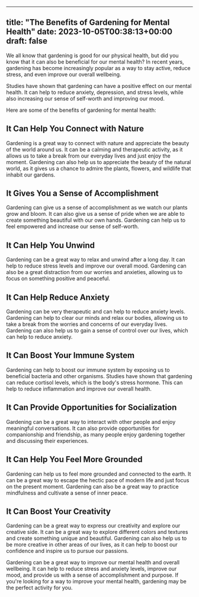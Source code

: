 
---
title: "The Benefits of Gardening for Mental Health"
date: 2023-10-05T00:38:13+00:00
draft: false
---

We all know that gardening is good for our physical health, but did you know that it can also be beneficial for our mental health? In recent years, gardening has become increasingly popular as a way to stay active, reduce stress, and even improve our overall wellbeing.

Studies have shown that gardening can have a positive effect on our mental health. It can help to reduce anxiety, depression, and stress levels, while also increasing our sense of self-worth and improving our mood.

Here are some of the benefits of gardening for mental health:

## It Can Help You Connect with Nature
Gardening is a great way to connect with nature and appreciate the beauty of the world around us. It can be a calming and therapeutic activity, as it allows us to take a break from our everyday lives and just enjoy the moment. Gardening can also help us to appreciate the beauty of the natural world, as it gives us a chance to admire the plants, flowers, and wildlife that inhabit our gardens.

## It Gives You a Sense of Accomplishment
Gardening can give us a sense of accomplishment as we watch our plants grow and bloom. It can also give us a sense of pride when we are able to create something beautiful with our own hands. Gardening can help us to feel empowered and increase our sense of self-worth.

## It Can Help You Unwind
Gardening can be a great way to relax and unwind after a long day. It can help to reduce stress levels and improve our overall mood. Gardening can also be a great distraction from our worries and anxieties, allowing us to focus on something positive and peaceful.

## It Can Help Reduce Anxiety
Gardening can be very therapeutic and can help to reduce anxiety levels. Gardening can help to clear our minds and relax our bodies, allowing us to take a break from the worries and concerns of our everyday lives. Gardening can also help us to gain a sense of control over our lives, which can help to reduce anxiety.

## It Can Boost Your Immune System
Gardening can help to boost our immune system by exposing us to beneficial bacteria and other organisms. Studies have shown that gardening can reduce cortisol levels, which is the body's stress hormone. This can help to reduce inflammation and improve our overall health.

## It Can Provide Opportunities for Socialization
Gardening can be a great way to interact with other people and enjoy meaningful conversations. It can also provide opportunities for companionship and friendship, as many people enjoy gardening together and discussing their experiences.

## It Can Help You Feel More Grounded
Gardening can help us to feel more grounded and connected to the earth. It can be a great way to escape the hectic pace of modern life and just focus on the present moment. Gardening can also be a great way to practice mindfulness and cultivate a sense of inner peace.

## It Can Boost Your Creativity
Gardening can be a great way to express our creativity and explore our creative side. It can be a great way to explore different colors and textures and create something unique and beautiful. Gardening can also help us to be more creative in other areas of our lives, as it can help to boost our confidence and inspire us to pursue our passions.

Gardening can be a great way to improve our mental health and overall wellbeing. It can help to reduce stress and anxiety levels, improve our mood, and provide us with a sense of accomplishment and purpose. If you're looking for a way to improve your mental health, gardening may be the perfect activity for you.